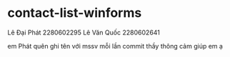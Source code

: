 # contact-list-winforms
Lê Đại Phát 2280602295
Lê Văn Quốc 2280602641

em Phát quên ghi tên với mssv mỗi lần commit thầy thông cảm giúp em ạ
